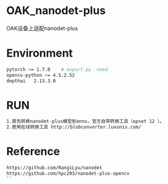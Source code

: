 # OAK_nanodet-plus
OAK设备上适配nanodet-plus

# Environment
```bash
pytorch >= 1.7.0    # export.py  need
opencv-python >= 4.5.2.52
depthai   2.13.3.0
```

# RUN
```bash
1.首先转换nanodet-plus模型到onnx，官方自带转换工具（opset 12 ）。
2.使用在线转换工具 http://blobconverter.luxonis.com/ 
```

# Reference
```bash
https://github.com/RangiLyu/nanodet
https://github.com/hpc203/nanodet-plus-opencv
``
